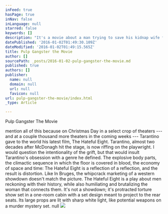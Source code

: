 ```yaml
---
inFeed: true
hasPage: true
inNav: false
inLanguage: null
starred: false
keywords: []
description: "It's a movie about a man trying to save his kidnap wife from the group called the 7."
datePublished: '2016-01-02T01:49:30.109Z'
dateModified: '2016-01-02T01:49:15.565Z'
title: Pulp Gangster the Movie
author: []
sourcePath: _posts/2016-01-02-pulp-gangster-the-movie.md
published: true
authors: []
publisher:
  name: null
  domain: null
  url: null
  favicon: null
url: pulp-gangster-the-movie/index.html
_type: Article

---
```

Pulp Gangster The Movie

mention all of this because on Christmas Day in a select crop of theaters --- and at a couple thousand more theaters in the coming weeks --- Tarantino gave to the world his latest film, The Hateful Eight. Tarantino, almost two decades after McDonagh hit the stage, is now riffing on the playwright. I would question the intentionality of the grift, but that would insult Tarantino's obsession with a genre he defined. The explosive body parts, the climactic sequence in which the floor is covered in blood, the economy of space and time: The Hateful Eight is a reflection of a reflection, and the result is distortion. Like In Bruges, the whipcrack marketing of a western showdown doesn't match the picture. The Hateful Eight is a play about men reckoning with their history, while also humiliating and brutalizing the woman that connects them. It's not a showdown; it's protracted torture show set in a one-room cabin with a set design meant to project to the rear seats. Its large props are lit with sharp white light, like potential weapons on a murder mystery set.
null
![](https://the-grid-user-content.s3-us-west-2.amazonaws.com/c1f7ce82-a494-484a-87f0-55063ec9233d.png)